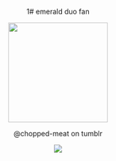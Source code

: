 <p align="center">
1# emerald duo fan

<p align="center">
  <img src="https://file.garden/ZrPqBUEI4Dz27rRP/github.emeraldduo" width="200">
</p>

<p align="center">
@chopped-meat on tumblr

<p align="center">
<img src="https://komarev.com/ghpvc/?username=axeofpeace&color=5C5C5C&style=flat-square&label=⠀⠀(๑-⠀⠀-๑)">
